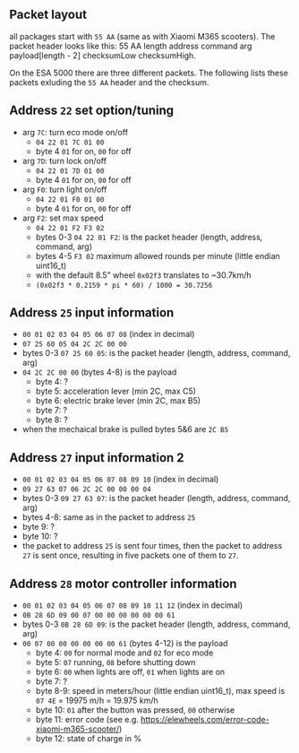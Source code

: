 ## Packet layout
all packages start with `55 AA` (same as with Xiaomi M365 scooters).
The packet header looks like this:
55 AA length address command arg payload[length - 2] checksumLow checksumHigh.

On the ESA 5000 there are three different packets. The following lists these
packets exluding the `55 AA` header and the checksum.

## Address `22` set option/tuning
- arg `7C`: turn eco mode on/off
    - `04 22 01 7C 01 00`
    - byte 4 `01` for on, `00` for off
- arg `7D`: turn lock on/off
    - `04 22 01 7D 01 00`
    - byte 4 `01` for on, `00` for off
- arg `F0`: turn light on/off
    - `04 22 01 F0 01 00`
    - byte 4 `01` for on, `00` for off
- arg `F2`: set max speed
    - `04 22 01 F2 F3 02`
    - bytes 0-3 `04 22 01 F2`: is the packet header (length, address, command, arg)
    - bytes 4-5 `F3 02` maximum allowed rounds per minute (little endian uint16_t)
    - with the default 8.5" wheel `0x02f3` translates to ~30.7km/h
    - `(0x02f3 * 0.2159 * pi * 60) / 1000 = 30.7256`

## Address `25` input information
- `00 01 02 03 04 05 06 07 08` (index in decimal)
- `07 25 60 05 04 2C 2C 00 00`
- bytes 0-3 `07 25 60 05`: is the packet header (length, address, command, arg)
- `04 2C 2C 00 00` (bytes 4-8) is the payload
  - byte 4: ?
  - byte 5: acceleration lever (min 2C, max C5)
  - byte 6: electric brake lever (min 2C, max B5)
  - byte 7: ?
  - byte 8: ?
- when the mechaical brake is pulled bytes 5&6 are `2C B5`

## Address `27` input information 2
- `00 01 02 03 04 05 06 07 08 09 10` (index in decimal)
- `09 27 63 07 06 2C 2C 00 00 00 04`
- bytes 0-3 `09 27 63 07`: is the packet header (length, address, command, arg)
- bytes 4-8: same as in the packet to address `25`
- byte 9: ?
- byte 10: ?
- the packet to address `25` is sent four times, then the packet to address `27`
is sent once, resulting in five packets one of them to `27`.

## Address `28` motor controller information
- `00 01 02 03 04 05 06 07 08 09 10 11 12` (index in decimal)
- `0B 28 6D 09 00 07 00 00 00 00 00 00 61`
- bytes 0-3 `0B 28 6D 09`: is the packet header (length, address, command, arg)
- `00 07 00 00 00 00 00 00 61` (bytes 4-12) is the payload
  - byte 4: `00` for normal mode and `02` for eco mode
  - byte 5: `07` running, `08` before shutting down
  - byte 6: `00` when lights are off, `01` when lights are on
  - byte 7: ?
  - byte 8-9: speed in meters/hour (little endian uint16_t), max speed is `07 4E` = 19975 m/h = 19.975 km/h
  - byte 10: `01` after the button was pressed, `00` otherwise
  - byte 11: error code (see e.g. https://elewheels.com/error-code-xiaomi-m365-scooter/)
  - byte 12: state of charge in %